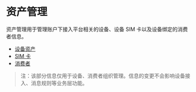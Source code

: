 # 资产管理

资产管理用于管理账户下接入平台相关的设备、设备 SIM 卡以及设备绑定的消费者信息。

  * [设备资产](device_assets.md)
  * [SIM 卡](sim.md)
  * [消费者](consumers.md) 
  
  > 注：该部分信息仅用于设备、消费者组织管理。信息的变更不会影响设备接入、消息规则等业务层功能。
